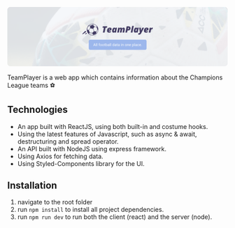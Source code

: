 ![alt text](https://raw.githubusercontent.com/moreroron/TeamPlayer/a21bbda61138e62d22c93cc598de820c01189676/cover.svg)

TeamPlayer is a web app which contains information about the Champions League teams ⚽

## Technologies

- An app built with ReactJS, using both built-in and costume hooks.
- Using the latest features of Javascript, such as async & await, destructuring and spread operator.
- An API built with NodeJS using express framework.
- Using Axios for fetching data.
- Using Styled-Components library for the UI.

## Installation

1. navigate to the root folder
2. run `npm install` to install all project dependencies.
3. run `npm run dev` to run both the client (react) and the server (node).
